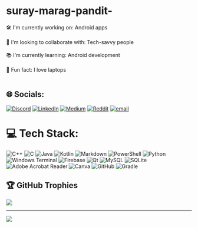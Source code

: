 # suray-marag-pandit-
🛠️ I'm currently working on: Android apps<br><br>🤝 I'm looking to collaborate with: Tech-savvy people<br><br>📚 I'm currently learning: Android development<br><br>🎉 Fun fact: I love laptops<br><br>


## 🌐 Socials:
[![Discord](https://img.shields.io/badge/Discord-%237289DA.svg?logo=discord&logoColor=white)](https://discord.gg/spider_68789) [![LinkedIn](https://img.shields.io/badge/LinkedIn-%230077B5.svg?logo=linkedin&logoColor=white)](https://linkedin.com/in/suray-marag-pandit) [![Medium](https://img.shields.io/badge/Medium-12100E?logo=medium&logoColor=white)](https://medium.com/@@suraymaragpandit) [![Reddit](https://img.shields.io/badge/Reddit-%23FF4500.svg?logo=Reddit&logoColor=white)](https://reddit.com/user/u/Argumented_Thinker) [![email](https://img.shields.io/badge/Email-D14836?logo=gmail&logoColor=white)](mailto:suraymaragpandit@gmail.com) 

# 💻 Tech Stack:
![C++](https://img.shields.io/badge/c++-%2300599C.svg?style=for-the-badge&logo=c%2B%2B&logoColor=white) ![C](https://img.shields.io/badge/c-%2300599C.svg?style=for-the-badge&logo=c&logoColor=white) ![Java](https://img.shields.io/badge/java-%23ED8B00.svg?style=for-the-badge&logo=openjdk&logoColor=white) ![Kotlin](https://img.shields.io/badge/kotlin-%237F52FF.svg?style=for-the-badge&logo=kotlin&logoColor=white) ![Markdown](https://img.shields.io/badge/markdown-%23000000.svg?style=for-the-badge&logo=markdown&logoColor=white) ![PowerShell](https://img.shields.io/badge/PowerShell-%235391FE.svg?style=for-the-badge&logo=powershell&logoColor=white) ![Python](https://img.shields.io/badge/python-3670A0?style=for-the-badge&logo=python&logoColor=ffdd54) ![Windows Terminal](https://img.shields.io/badge/Windows%20Terminal-%234D4D4D.svg?style=for-the-badge&logo=windows-terminal&logoColor=white) ![Firebase](https://img.shields.io/badge/firebase-%23039BE5.svg?style=for-the-badge&logo=firebase) ![Qt](https://img.shields.io/badge/Qt-%23217346.svg?style=for-the-badge&logo=Qt&logoColor=white) ![MySQL](https://img.shields.io/badge/mysql-4479A1.svg?style=for-the-badge&logo=mysql&logoColor=white) ![SQLite](https://img.shields.io/badge/sqlite-%2307405e.svg?style=for-the-badge&logo=sqlite&logoColor=white) ![Adobe Acrobat Reader](https://img.shields.io/badge/Adobe%20Acrobat%20Reader-EC1C24.svg?style=for-the-badge&logo=Adobe%20Acrobat%20Reader&logoColor=white) ![Canva](https://img.shields.io/badge/Canva-%2300C4CC.svg?style=for-the-badge&logo=Canva&logoColor=white) ![GitHub](https://img.shields.io/badge/github-%23121011.svg?style=for-the-badge&logo=github&logoColor=white) ![Gradle](https://img.shields.io/badge/Gradle-02303A.svg?style=for-the-badge&logo=Gradle&logoColor=white)

## 🏆 GitHub Trophies
![](https://github-profile-trophy.vercel.app/?username=suray-marag-pandit&theme=radical&no-frame=false&no-bg=true&margin-w=4)

---
[![](https://visitcount.itsvg.in/api?id=suray-marag-pandit&icon=0&color=3)](https://visitcount.itsvg.in)

<!-- Proudly created with GPRM ( https://gprm.itsvg.in ) -->
